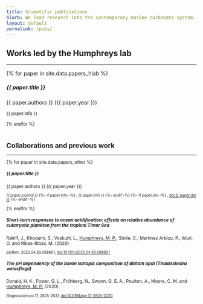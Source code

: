 ```yaml
---
title: Scientific publications
blurb: We lead research into the contemporary marine carbonate system.  We also contribute to a range of related studies, including ocean acidification impacts, palaeoceanographic proxy testing, and sensor development.
layout: default
permalink: /pubs/
---
```


<h2>Works led by the Humphreys lab</h2>
<hr />

<div class='container'>
  {% for paper in site.data.papers_hlab %}
    <div class='col-12 mb-3'>
      <div class='card border-0 shadow'>
        <div class="card-body">
          <h5 class="card-title">
            {{ paper.title }}
          </h5>
          <p class="card-text">
            {{ paper.authors }} ({{ paper.year }})
          </p>
          <p class="card-text"><small class="text-muted">
            {{ paper.info }}
          </p>
        </div>
      </div>
    </div>
  {% endfor %}
</div>

<br />

<h2>Collaborations and previous work</h2>
<hr />

<div class='container'>
  {% for paper in site.data.papers_other %}
    <div class='col-12 mb-3'>
      <div class='card border-0 shadow'>
        <div class="card-body">
          <h5 class="card-title">
            {{ paper.title }}
          </h5>
          <p class="card-text">
            {{ paper.authors }} ({{ paper.year }})
          </p>
          <p class="card-text"><small class="text-muted">
            <i>{{ paper.journal }}</i>
            {%- if paper.info -%}
            , {{ paper.info }}
            {%- endif -%}
            {%- if paper.doi -%}
            , <a href="https://doi.org/{{ paper.doi }}">doi:{{ paper.doi }}</a>
            {%- endif -%}
          </small></p>
        </div>
      </div>
    </div>
  {% endfor %}
</div>

<div class='container'>
    <div class='col-12 mb-3'>
      <div class='card border-0 shadow'>
        <div class="card-body">
          <h5 class="card-title">
            Short-term responses to ocean acidification: effects on relative abundance of eukaryotic plankton from the tropical Timor Sea
          </h5>
          <p class="card-text">
            Rahlff, J., Khodami, S., Voskuhl, L., <u>Humphreys, M. P.</u>, Stolle, C., Martinez Arbizu, P., Wurl, O. and Ribas-Ribas, M. (2020)
          </p>
          <p class="card-text"><small class="text-muted">
            <i>bioRxiv,</i> 2020.04.30.068601, <a href='https://doi.org/10.1101/2020.04.30.068601'>doi:10.1101/2020.04.30.068601</a></small>
          </p>
        </div>
      </div>
    </div>
    <div class='col-12 mb-3'>
      <div class='card border-0 shadow'>
        <div class="card-body">
          <h5 class="card-title">
            The pH dependency of the boron isotopic composition of diatom opal (<i>Thalassiosira weissflogii</i>)
          </h5>
          <p class="card-text">
            Donald, H. K., Foster, G. L., Fröhberg, N., Swann, G. E. A., Poulton, A., Moore, C. M. and <u>Humphreys, M. P.</u> (2020)
          </p>
          <p class="card-text"><small class="text-muted">
            <i>Biogeosciences</i> 17, 2825-2837, <a href='https://doi.org/10.5194/bg-17-2825-2020'>doi:10.5194/bg-17-2825-2020</a></small>
          </p>
        </div>
      </div>
    </div>
  </div>
</div>
